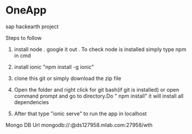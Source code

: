 # OneApp
sap hackearth project

Steps to follow

1. install node . google it out . To check node is installed simply type npm in cmd
2. install ionic 
    "npm install -g ionic"
3. clone this git or simply download the zip file
4. Open the folder and right click for git bash(if git is installed)
    or open command prompt and go to directory.Do
   " npm install"
   it will install all dependencies

5. After that type "ionic serve" to run the app in localhost

Mongo DB Url
mongodb://<himanshumeena>:<Him1234>@ds127958.mlab.com:27958/wth

